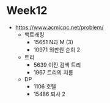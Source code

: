 # Week12
- https://www.acmicpc.net/problem/
  - 백트래킹
    - 15651 N과 M (3)
    - 10971 외판원 순회 2
  - 트리
    - 5639 이진 검색 트리
    - 1967 트리의 지름
  - DP
    - 1106 호텔
    - 15486 퇴사 2
